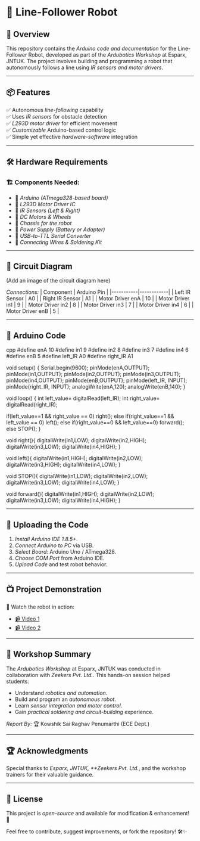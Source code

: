 # 🚀 Line-Follower Robot

## 📝 Overview
This repository contains the *Arduino code and documentation* for the Line-Follower Robot, developed as part of the *Ardubotics Workshop* at Esparx, JNTUK. The project involves building and programming a robot that autonomously follows a line using *IR sensors and motor drivers*.

---

## 📦 Features
✅ Autonomous *line-following* capability  
✅ Uses *IR sensors* for obstacle detection  
✅ *L293D motor driver* for efficient movement  
✅ *Customizable* Arduino-based control logic  
✅ Simple yet effective *hardware-software* integration  

---

## 🛠 Hardware Requirements
### 🏗 Components Needed:
- 🔹 *Arduino (ATmega328-based board)*
- 🔹 *L293D Motor Driver IC*
- 🔹 *IR Sensors (Left & Right)*
- 🔹 *DC Motors & Wheels*
- 🔹 *Chassis for the robot*
- 🔹 *Power Supply (Battery or Adapter)*
- 🔹 *USB-to-TTL Serial Converter*
- 🔹 *Connecting Wires & Soldering Kit*

---

## 📡 Circuit Diagram
(Add an image of the circuit diagram here)

*Connections:*
| Component | Arduino Pin |
|-----------|------------|
| Left IR Sensor | A0 |
| Right IR Sensor | A1 |
| Motor Driver enA | 10 |
| Motor Driver in1 | 9 |
| Motor Driver in2 | 8 |
| Motor Driver in3 | 7 |
| Motor Driver in4 | 6 |
| Motor Driver enB | 5 |

---

## 🔢 Arduino Code
cpp
#define enA 10
#define in1 9
#define in2 8
#define in3 7
#define in4 6
#define enB 5
#define left_IR A0
#define right_IR A1

void setup() {
  Serial.begin(9600);
  pinMode(enA,OUTPUT);
  pinMode(in1,OUTPUT);
  pinMode(in2,OUTPUT);
  pinMode(in3,OUTPUT);
  pinMode(in4,OUTPUT);
  pinMode(enB,OUTPUT);
  pinMode(left_IR, INPUT);
  pinMode(right_IR, INPUT);
  analogWrite(enA,120);
  analogWrite(enB,140);
}

void loop() {
  int left_value= digitalRead(left_IR);
  int right_value= digitalRead(right_IR);

  if(left_value==1 && right_value == 0) right();
  else if(right_value==1 && left_value ==  0) left();
  else if(right_value==0 && left_value==0) forward();
  else STOP();
}

void right(){
  digitalWrite(in1,LOW); digitalWrite(in2,HIGH);
  digitalWrite(in3,LOW); digitalWrite(in4,HIGH);
}

void left(){
  digitalWrite(in1,HIGH); digitalWrite(in2,LOW);
  digitalWrite(in3,HIGH); digitalWrite(in4,LOW);
}

void STOP(){
  digitalWrite(in1,LOW); digitalWrite(in2,LOW);
  digitalWrite(in3,LOW); digitalWrite(in4,LOW);
}

void forward(){
  digitalWrite(in1,HIGH); digitalWrite(in2,LOW);
  digitalWrite(in3,LOW); digitalWrite(in4,HIGH);
}


---

## 🔌 Uploading the Code
1. *Install Arduino IDE 1.8.5+*.
2. *Connect Arduino to PC* via USB.
3. *Select Board:* Arduino Uno / ATmega328.
4. *Choose COM Port* from Arduino IDE.
5. *Upload Code* and test robot behavior.

---

## 📺 Project Demonstration
🎥 Watch the robot in action:  
- [📹 Video 1](https://drive.google.com/file/d/1U1U0USihnqO0-vsMsb2RHyNI4mw-tjxb/view?usp=sharing)  
- [📹 Video 2](https://drive.google.com/file/d/1BHB_gPRUpsYaS5u8NYwRIVQVcbwF1PH9/view?usp=sharing)  

---

## 📖 Workshop Summary
The *Ardubotics Workshop* at Esparx, JNTUK was conducted in collaboration with *Zeekers Pvt. Ltd.*. This hands-on session helped students:
- Understand *robotics and automation*.
- Build and program an *autonomous robot*.
- Learn *sensor integration and motor control*.
- Gain *practical soldering and circuit-building* experience.

*Report By:* 🏆 Kowshik Sai Raghav Penumarthi (ECE Dept.)

---

## 🏆 Acknowledgments
Special thanks to *Esparx, JNTUK, **Zeekers Pvt. Ltd.*, and the workshop trainers for their valuable guidance.

---

## 📜 License
This project is *open-source* and available for modification & enhancement! 🚀

Feel free to contribute, suggest improvements, or fork the repository! 🛠✨

